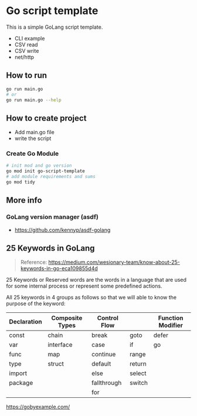 # Go script template

This is a simple GoLang script template.

* CLI example
* CSV read
* CSV write
* net/http

## How to run

```sh
go run main.go
# or
go run main.go --help
```

## How to create project

* Add main.go file
* write the script

### Create Go Module

```sh
# init mod and go version
go mod init go-script-template
# add module requirements and sums
go mod tidy
```

## More info

### GoLang version manager (asdf)

* https://github.com/kennyp/asdf-golang

## 25 Keywords in GoLang

> Reference: https://medium.com/wesionary-team/know-about-25-keywords-in-go-eca109855d4d

25 Keywords or Reserved words are the words in a language that are used for some internal process or represent some predefined actions.

All 25 keywords in 4 groups as follows so that we will able to know the purpose of the keyword:

| Declaration | Composite Types | Control Flow |        | Function Modifier |
|-------------|-----------------|--------------|--------|-------------------|
| const       | chain           | break        | goto   | defer
| var         | interface       | case         | if     | go
| func        | map             | continue     | range  |
| type        | struct          | default      | return |
| import      |                 | else         | select |
| package     |                 | fallthrough  | switch |
|             |                 | for          |        |

https://gobyexample.com/
